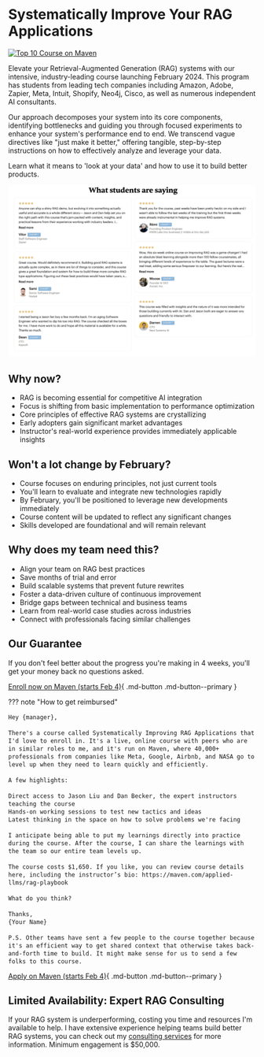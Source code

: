 # Systematically Improve Your RAG Applications

[![Top 10 Course on Maven](writing/posts/img/rag-playbook-course.png)](https://maven.com/applied-llms/rag-playbook)

Elevate your Retrieval-Augmented Generation (RAG) systems with our intensive, industry-leading course launching February 2024. This program has students from leading tech companies including Amazon, Adobe, Zapier, Meta, Intuit, Shopify, Neo4j, Cisco, as well as numerous independent AI consultants.

Our approach decomposes your system into its core components, identifying bottlenecks and guiding you through focused experiments to enhance your system's performance end to end. We transcend vague directives like "just make it better," offering tangible, step-by-step instructions on how to effectively analyze and leverage your data. 

Learn what it means to 'look at your data' and how to use it to build better products.

![RAG Playbook Course](writing/posts/img/course-review.png)

## Why now?

- RAG is becoming essential for competitive AI integration
- Focus is shifting from basic implementation to performance optimization
- Core principles of effective RAG systems are crystallizing
- Early adopters gain significant market advantages
- Instructor's real-world experience provides immediately applicable insights

## Won't a lot change by February?

- Course focuses on enduring principles, not just current tools
- You'll learn to evaluate and integrate new technologies rapidly
- By February, you'll be positioned to leverage new developments immediately
- Course content will be updated to reflect any significant changes
- Skills developed are foundational and will remain relevant

## Why does my team need this?

- Align your team on RAG best practices
- Save months of trial and error
- Build scalable systems that prevent future rewrites
- Foster a data-driven culture of continuous improvement
- Bridge gaps between technical and business teams
- Learn from real-world case studies across industries
- Connect with professionals facing similar challenges

## Our Guarantee

If you don't feel better about the progress you're making in 4 weeks, you'll get your money back no questions asked.

[Enroll now on Maven (starts Feb 4)](https://maven.com/applied-llms/rag-playbook){ .md-button .md-button--primary }

??? note "How to get reimbursed"

    Hey {manager},

    There's a course called Systematically Improving RAG Applications that I'd love to enroll in. It's a live, online course with peers who are in similar roles to me, and it's run on Maven, where 40,000+ professionals from companies like Meta, Google, Airbnb, and NASA go to level up when they need to learn quickly and efficiently.

    A few highlights:

    Direct access to Jason Liu and Dan Becker, the expert instructors teaching the course
    Hands-on working sessions to test new tactics and ideas
    Latest thinking in the space on how to solve problems we're facing

    I anticipate being able to put my learnings directly into practice during the course. After the course, I can share the learnings with the team so our entire team levels up.

    The course costs $1,650. If you like, you can review course details here, including the instructor’s bio: https://maven.com/applied-llms/rag-playbook

    What do you think?

    Thanks,
    {Your Name}

    P.S. Other teams have sent a few people to the course together because it's an efficient way to get shared context that otherwise takes back-and-forth time to build. It might make sense for us to send a few folks to this course.

[Apply on Maven (starts Feb 4)](https://maven.com/applied-llms/rag-playbook){ .md-button .md-button--primary }


## Limited Availability: Expert RAG Consulting

If your RAG system is underperforming, costing you time and resources I'm available to help. I have extensive experience helping teams build better RAG systems, you can check out my [consulting services](services.md) for more information. Minimum engagement is $50,000.